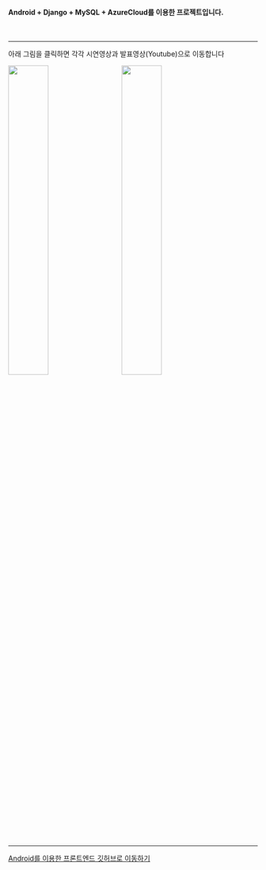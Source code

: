 #### Android + Django + MySQL + AzureCloud를 이용한 프로젝트입니다.

<br>
<hr/>

<p>아래 그림을 클릭하면 각각 시연영상과 발표영상(Youtube)으로 이동합니다</p>
<a href="https://youtu.be/t2Cvoo3Vm1k">
<img src="https://user-images.githubusercontent.com/37690467/104351104-4cd58500-5548-11eb-810a-aa85870a279c.jpg" width="40%"></img></a>
 &nbsp; &nbsp; &nbsp;
<a href="https://youtu.be/j9YaQoilU_Y">
<img src="https://user-images.githubusercontent.com/37690467/104352425-02550800-554a-11eb-90d1-22b05cf38b2b.jpg" width="40%" ></img></a>

<hr/>
<a href ="https://github.com/Jiyoung326/PetPlace_Frontend.git">Android를 이용한 프론트엔드 깃허브로 이동하기</a>
